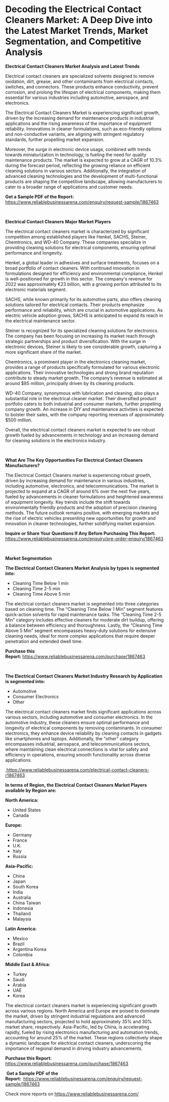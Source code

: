 <p><h1>Decoding the Electrical Contact Cleaners Market: A Deep Dive into the Latest Market Trends, Market Segmentation, and Competitive Analysis</h1></p><p><strong>Electrical Contact Cleaners Market Analysis and Latest Trends</strong></p>
<p><p>Electrical contact cleaners are specialized solvents designed to remove oxidation, dirt, grease, and other contaminants from electrical contacts, switches, and connectors. These products enhance conductivity, prevent corrosion, and prolong the lifespan of electrical components, making them essential for various industries including automotive, aerospace, and electronics.</p><p>The Electrical Contact Cleaners Market is experiencing significant growth, driven by the increasing demand for maintenance products in industrial applications and the rising awareness of the importance of equipment reliability. Innovations in cleaner formulations, such as eco-friendly options and non-conductive variants, are aligning with stringent regulatory standards, further propelling market expansion.</p><p>Moreover, the surge in electronic device usage, combined with trends towards miniaturization in technology, is fueling the need for quality maintenance products. The market is expected to grow at a CAGR of 10.3% during the forecast period, reflecting the growing reliance on efficient cleaning solutions in various sectors. Additionally, the integration of advanced cleaning technologies and the development of multi-functional products are shaping the competitive landscape, allowing manufacturers to cater to a broader range of applications and customer needs.</p></p>
<p><strong>Get a Sample PDF of the Report:&nbsp;</strong> <a href="https://www.reliablebusinessarena.com/enquiry/request-sample/1867463?utm_campaign=2647&utm_medium=2&utm_source=Github&utm_content=ia&utm_term=01042025&utm_id=electrical-contact-cleaners">https://www.reliablebusinessarena.com/enquiry/request-sample/1867463</a></p>
<p>&nbsp;</p>
<p><strong>Electrical Contact Cleaners Major Market Players</strong></p>
<p><p>The electrical contact cleaners market is characterized by significant competition among established players like Henkel, SACHS, Steiner, Chemtronics, and WD-40 Company. These companies specialize in providing cleaning solutions for electrical components, ensuring optimal performance and longevity.</p><p>Henkel, a global leader in adhesives and surface treatments, focuses on a broad portfolio of contact cleaners. With continued innovation in formulations designed for efficiency and environmental compliance, Henkel is well-positioned for growth in this sector. The company's revenue for 2022 was approximately €23 billion, with a growing portion attributed to its electronic materials segment.</p><p>SACHS, while known primarily for its automotive parts, also offers cleaning solutions tailored for electrical contacts. Their products emphasize performance and reliability, which are crucial in automotive applications. As electric vehicle adoption grows, SACHS is anticipated to expand its reach in the electrical maintenance sector.</p><p>Steiner is recognized for its specialized cleaning solutions for electronics. The company has been focusing on increasing its market reach through strategic partnerships and product diversification. With the surge in electronic devices, Steiner is likely to see considerable growth, capturing a more significant share of the market.</p><p>Chemtronics, a prominent player in the electronics cleaning market, provides a range of products specifically formulated for various electronic applications. Their innovative technologies and strong brand reputation contribute to steady market growth. The company’s revenue is estimated at around $85 million, principally driven by its cleaning products.</p><p>WD-40 Company, synonymous with lubrication and cleaning, also plays a substantial role in the electrical cleaner market. Their diversified product portfolio caters to both industrial and consumer markets, further propelling company growth. An increase in DIY and maintenance activities is expected to bolster their sales, with the company reporting revenues of approximately $500 million.</p><p>Overall, the electrical contact cleaners market is expected to see robust growth fueled by advancements in technology and an increasing demand for cleaning solutions in the electronics industry.</p></p>
<p>&nbsp;</p>
<p><strong>What Are The Key Opportunities For Electrical Contact Cleaners Manufacturers?</strong></p>
<p><p>The Electrical Contact Cleaners market is experiencing robust growth, driven by increasing demand for maintenance in various industries, including automotive, electronics, and telecommunications. The market is projected to expand at a CAGR of around 6% over the next five years, fueled by advancements in cleaner formulations and heightened awareness of equipment longevity. Key trends include the shift towards environmentally friendly products and the adoption of precision cleaning methods. The future outlook remains positive, with emerging markets and the rise of electric vehicles presenting new opportunities for growth and innovation in cleaner technologies, further solidifying market expansion.</p></p>
<p><strong>Inquire or Share Your Questions If Any Before Purchasing This Report:</strong> <a href="https://www.reliablebusinessarena.com/enquiry/pre-order-enquiry/1867463?utm_campaign=2647&utm_medium=2&utm_source=Github&utm_content=ia&utm_term=01042025&utm_id=electrical-contact-cleaners">https://www.reliablebusinessarena.com/enquiry/pre-order-enquiry/1867463</a></p>
<p>&nbsp;</p>
<p><strong>Market Segmentation</strong></p>
<p><strong>The Electrical Contact Cleaners Market Analysis by types is segmented into:</strong></p>
<p><ul><li>Cleaning Time Below 1 min</li><li>Cleaning Time 2-5 min</li><li>Cleaning Time Above 5 min</li></ul></p>
<p><p>The electrical contact cleaners market is segmented into three categories based on cleaning time. The “Cleaning Time Below 1 Min” segment features quick-action solvents for rapid maintenance tasks. The “Cleaning Time 2-5 Min” category includes effective cleaners for moderate dirt buildup, offering a balance between efficiency and thoroughness. Lastly, the “Cleaning Time Above 5 Min” segment encompasses heavy-duty solutions for extensive cleaning needs, ideal for more complex applications that require deeper penetration and extended dwell time.</p></p>
<p><strong>Purchase this Report:&nbsp;</strong><a href="https://www.reliablebusinessarena.com/purchase/1867463?utm_campaign=2647&utm_medium=2&utm_source=Github&utm_content=ia&utm_term=01042025&utm_id=electrical-contact-cleaners">https://www.reliablebusinessarena.com/purchase/1867463</a></p>
<p>&nbsp;</p>
<p><strong>The Electrical Contact Cleaners Market Industry Research by Application is segmented into:</strong></p>
<p><ul><li>Automotive</li><li>Consumer Electronics</li><li>Other</li></ul></p>
<p><p>The electrical contact cleaners market finds significant applications across various sectors, including automotive and consumer electronics. In the automotive industry, these cleaners ensure optimal performance and longevity of electrical components by removing contaminants. In consumer electronics, they enhance device reliability by cleaning contacts in gadgets like smartphones and laptops. Additionally, the "other" category encompasses industrial, aerospace, and telecommunications sectors, where maintaining clean electrical connections is vital for safety and efficiency in operations, ensuring smooth functionality across diverse applications.</p></p>
<p><a href="https://www.reliablebusinessarena.com/electrical-contact-cleaners-r1867463?utm_campaign=2647&utm_medium=2&utm_source=Github&utm_content=ia&utm_term=01042025&utm_id=electrical-contact-cleaners">&nbsp;https://www.reliablebusinessarena.com/electrical-contact-cleaners-r1867463</a></p>
<p><strong>In terms of Region, the Electrical Contact Cleaners Market Players available by Region are:</strong></p>
<p>
    <p> <strong> North America: </strong>
        <ul>
            <li>United States</li>
            <li>Canada</li>
        </ul>
        </p> 
    <p> <strong> Europe: </strong>
        <ul>
            <li>Germany</li>
            <li>France</li>
            <li>U.K.</li>
            <li>Italy</li>
            <li>Russia</li>
        </ul>
        </p> 
    <p> <strong> Asia-Pacific: </strong>
        <ul>
            <li>China</li>
            <li>Japan</li>
            <li>South Korea</li>
            <li>India</li>
            <li>Australia</li>
            <li>China Taiwan</li>
            <li>Indonesia</li>
            <li>Thailand</li>
            <li>Malaysia</li>
        </ul>
        </p> 
    <p> <strong> Latin America: </strong>
        <ul>
            <li>Mexico</li>
            <li>Brazil</li>
            <li>Argentina Korea</li>
            <li>Colombia</li>
        </ul>
        </p> 
    <p> <strong> Middle East & Africa: </strong>
        <ul>
            <li>Turkey</li>
            <li>Saudi</li>
            <li>Arabia</li>
            <li>UAE</li>
            <li>Korea</li>
        </ul>
    </p>
    </p>
<p><p>The electrical contact cleaners market is experiencing significant growth across various regions. North America and Europe are poised to dominate the market, driven by stringent industrial regulations and advanced manufacturing sectors, projected to hold approximately 35% and 30% market share, respectively. Asia-Pacific, led by China, is accelerating rapidly, fueled by rising electronics manufacturing and automation trends, accounting for around 25% of the market. These regions collectively shape a dynamic landscape for electrical contact cleaners, underscoring the importance of regional demand in driving industry advancements.</p></p>
<p><strong>Purchase this Report: </strong><a href="https://www.reliablebusinessarena.com/purchase/1867463?utm_campaign=2647&utm_medium=2&utm_source=Github&utm_content=ia&utm_term=01042025&utm_id=electrical-contact-cleaners">https://www.reliablebusinessarena.com/purchase/1867463</a></p>
<p>&nbsp;<strong>Get a Sample PDF of the Report:&nbsp;&nbsp;</strong><a href="https://www.reliablebusinessarena.com/enquiry/request-sample/1867463?utm_campaign=2647&utm_medium=2&utm_source=Github&utm_content=ia&utm_term=01042025&utm_id=electrical-contact-cleaners">https://www.reliablebusinessarena.com/enquiry/request-sample/1867463</a></p>
<p><strong></strong></p>
<p>Check more reports on <a href="https://www.reliablebusinessarena.com/?utm_campaign=2647&utm_medium=2&utm_source=Github&utm_content=ia&utm_term=01042025&utm_id=electrical-contact-cleaners">https://www.reliablebusinessarena.com/</a></p>